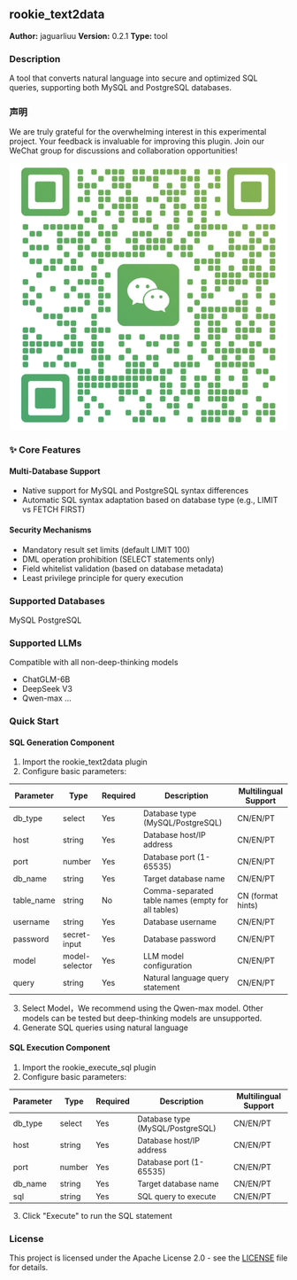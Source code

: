 ## rookie_text2data

**Author:** jaguarliuu
**Version:** 0.2.1
**Type:** tool

### Description
A tool that converts natural language into secure and optimized SQL queries, supporting both MySQL and PostgreSQL databases.


### 声明
We are truly grateful for the overwhelming interest in this experimental project. Your feedback is invaluable for improving this plugin. Join our WeChat group for discussions and collaboration opportunities!

![WeChat](./_assets/1.png)

### ✨ Core Features

#### ​Multi-Database Support
- Native support for MySQL and PostgreSQL syntax differences
- Automatic SQL syntax adaptation based on database type (e.g., LIMIT vs FETCH FIRST)
#### ​Security Mechanisms
- Mandatory result set limits (default LIMIT 100)
- DML operation prohibition (SELECT statements only)
- Field whitelist validation (based on database metadata)
- Least privilege principle for query execution

### Supported Databases
MySQL
PostgreSQL

### Supported LLMs
Compatible with ​all non-deep-thinking models
- ChatGLM-6B
- DeepSeek V3
- Qwen-max
...

### Quick Start
#### SQL Generation Component
1. Import the rookie_text2data plugin
2. Configure basic parameters:

| Parameter      | Type           | Required | Description                                       | Multilingual Support     |
|----------------|----------------|----------|---------------------------------------------------|--------------------------|
| db_type        | select         | Yes      | Database type (MySQL/PostgreSQL)                  | CN/EN/PT                |
| host           | string         | Yes      | Database host/IP address                          | CN/EN/PT                |
| port           | number         | Yes      | Database port (1-65535)                           | CN/EN/PT                |
| db_name        | string         | Yes      | Target database name                              | CN/EN/PT                |
| table_name     | string         | No       | Comma-separated table names (empty for all tables)| CN (format hints)       |
| username       | string         | Yes      | Database username                                 | CN/EN/PT                |
| password       | secret-input   | Yes      | Database password                                 | CN/EN/PT                |
| model          | model-selector | Yes      | LLM model configuration                           | CN/EN/PT                |
| query          | string         | Yes      | Natural language query statement                  | CN/EN/PT                |

3. Select Model，We recommend using the Qwen-max model. Other models can be tested but deep-thinking models are unsupported.
4. Generate SQL queries using natural language

#### SQL Execution Component
1. Import the rookie_execute_sql plugin
2. Configure basic parameters:

| Parameter     | Type     | Required | Description                              | Multilingual Support     |
|---------------|----------|----------|------------------------------------------|--------------------------|
| db_type       | select   | Yes      | Database type (MySQL/PostgreSQL)         | CN/EN/PT                |
| host          | string   | Yes      | Database host/IP address                 | CN/EN/PT                |
| port          | number   | Yes      | Database port (1-65535)                  | CN/EN/PT                |
| db_name       | string   | Yes      | Target database name                     | CN/EN/PT                |
| sql           | string   | Yes      | SQL query to execute                     | CN/EN/PT                |

3. Click "Execute" to run the SQL statement

### License

This project is licensed under the Apache License 2.0 - see the [LICENSE](LICENSE) file for details.